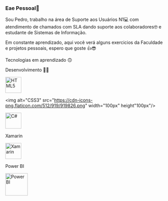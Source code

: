 ### Eae Pessoal👋

Sou Pedro, trabalho na área de Suporte aos Usuários N1💻 com atendimento de chamados com SLA dando suporte aos colaboradores🤓 e estudante de Sistemas de Informação.

Em constante aprendizado, aqui você verá alguns exercicios da Faculdade e projetos pessoais, espero que goste 👍😎

Tecnologias em aprendizado 🙃

Desenvolvimento 👨‍💻

<img alt="HTML5" src="https://cdn-icons-png.flaticon.com/512/5968/5968267.png" width="50ox" height="50px"/>


<img alt="CSS3" src="https://cdn-icons-png.flaticon.com/512/919/919826.png" width="100px" height"100px"/>


<img alt="C#" src="https://cdn-icons-png.flaticon.com/512/6132/6132221.png" width="50px" height="50px"/>

<p>Xamarin</p>

<img alt="Xamarin" src="https://img.icons8.com/color/344/xamarin.png" width="50px" height="50px"/>

<p>Power BI</p>

<img alt="PowerBI" src="https://cdn-icons-png.flaticon.com/512/4882/4882942.png" width="70px" height="70px"/>










